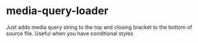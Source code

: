 # media-query-loader
Just adds media query string to the top and closing bracket to the bottom of source file. Useful when you have conditional styles
